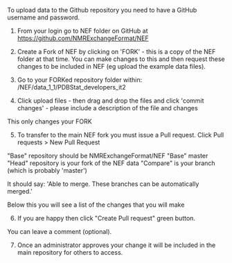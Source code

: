 To upload data to the Github repository you need to have a GitHub username and password. 

1. From your login go to NEF folder on GitHub at
https://github.com/NMRExchangeFormat/NEF

2. Create a Fork of NEF by clicking on 'FORK' - this is a copy of the NEF folder at that time. You can make changes to this and then request these changes to be included in NEF (eg upload the example data files).

3. Go to your FORKed repository folder within: 
/NEF/data_1_1/PDBStat_developers_it2

4. Click upload files - then drag and drop the files and click 'commit changes' - please include a description of the file and changes

This only changes your FORK

5. To transfer to the main NEF fork you must issue a Pull request.
Click Pull requests > New Pull Request

"Base" repository should be NMRExchangeFormat/NEF
"Base" master 
"Head" repository is your fork of the NEF data
"Compare" is your branch (which is probably 'master')

It should say:
'Able to merge. These branches can be automatically merged.'

Below this you will see a list of the changes that you will make

6. If you are happy then click "Create Pull request" green button.

You can leave a comment (optional).

7. Once an administrator approves your change it will be included in the main repository for others to access.

